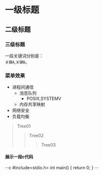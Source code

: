 # 一级标题

## 二级标题

### 三级标题

一段关键词分别是：</br>`关键A`,`关键B`。

### 菜单效果

* 进程间通信
	* 消息队列
		* POSIX,SYSTEMV
	* 内存共享映射
* 网络安全
* 负载均衡

> Tree01
>> Tree02
>>> Tree03

#### 展示一段c代码

···c
#include<stdio.h>
int main()
{
	return 0;
}
···


